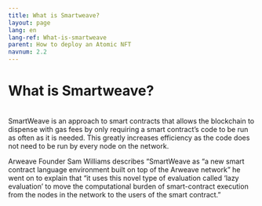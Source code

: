 ```yaml
---
title: What is Smartweave?
layout: page
lang: en
lang-ref: What-is-smartweave
parent: How to deploy an Atomic NFT
navnum: 2.2
---
```


# What is Smartweave?

<br>
SmartWeave is an approach to smart contracts that allows the blockchain to dispense with gas fees by only requiring a smart contract’s code to be run as often as it is needed. This greatly increases efficiency as the code does not need to be run by every node on the network.

Arweave Founder Sam Williams describes “SmartWeave as “a new smart contract language environment built on top of the Arweave network” he went on to explain that “it uses this novel type of evaluation called ‘lazy evaluation’ to move the computational burden of smart-contract execution from the nodes in the network to the users of the smart contract.”
